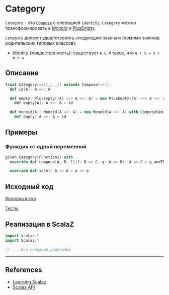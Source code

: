 # Category

`Category` - это [`Compose`](compose) с операцией `identity`.
`Category` можно трансформировать в [Monoid](../monoid/monoid) и [PlusEmpty](../monad/plus-empty).

`Category` должен удовлетворять следующим законам (помимо законов родительских типовых классов):
- Identity (тождественность): существует `e ∈ M` такое, что `e + x = x + e = x`


## Описание

```scala
trait Category[=>:[_, _]] extends Compose[=>:]:
  def id[A]: A =>: A

  def empty: PlusEmpty[[A] =>> A =>: A] = new PlusEmpty[[A] =>> A =>: A] with ComposePlus:
    def empty[A]: A =>: A = id

  def monoid[A]: Monoid[A =>: A] = new Monoid[A =>: A] with ComposeSemigroup[A]:
    def empty: A =>: A = id
```

## Примеры

### Функция от одной переменной

```scala
given Category[Function1] with
  override def compose[A, B, C](f: B => C, g: A => B): A => C = g andThen f

  override def id[A]: A => A = a => a
```

## Исходный код

[Исходный код](https://gitflic.ru/project/artemkorsakov/scalabook/blob?file=examples%2Fsrc%2Fmain%2Fscala%2Ftypeclass%2Farrow%2FCategory.scala&plain=1)

[Тесты](https://gitflic.ru/project/artemkorsakov/scalabook/blob?file=examples%2Fsrc%2Ftest%2Fscala%2Ftypeclass%2Farrow%2FCategorySuite.scala)


## Реализация в ScalaZ

```scala
import scalaz.*
import Scalaz.*

// ... Все операции родителей
```


---

## References

- [Learning Scalaz](http://eed3si9n.com/learning-scalaz/Arrow.html)
- [Scalaz API](https://javadoc.io/doc/org.scalaz/scalaz-core_3/7.3.6/scalaz/Category.html)
